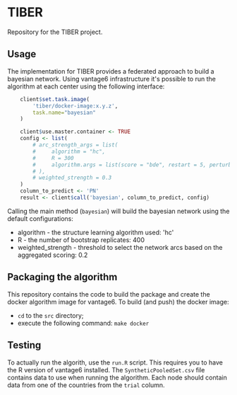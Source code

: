 # TIBER

Repository for the TIBER project.

## Usage

The implementation for TIBER provides a federated approach to build a bayesian network.
Using vantage6 infrastructure it's possible to run the algorithm at each center using the following interface:

```R
    client$set.task.image(
        'tiber/docker-image:x.y.z',
        task.name="bayesian"
    )

    client$use.master.container <- TRUE
    config <- list(
        # arc_strength_args = list(
        #     algorithm = "hc",
        #     R = 300
        #     algorithm.args = list(score = "bde", restart = 5, perturb = 5)
        # ),
        # weighted_strength = 0.3
    )
    column_to_predict <- 'PN'
    result <- client$call('bayesian', column_to_predict, config)
```

Calling the main method (`bayesian`) will build the bayesian network using the default configurations:
- algorithm - the structure learning algorithm used: 'hc'
- R - the number of bootstrap replicates: 400
- weighted_strength - threshold to select the network arcs based on the aggregated scoring: 0.2

## Packaging the algorithm

This repository contains the code to build the package and create the docker algorithm image for vantage6.
To build (and push) the docker image:
- `cd` to the `src` directory;
- execute the following command: `make docker`

## Testing

To actually run the algorith, use the `run.R` script. This requires you to have the R version of vantage6 installed.
The `SyntheticPooledSet.csv` file contains data to use when running the algorithm. Each node should contain data from one of the countries from the `trial` column.
